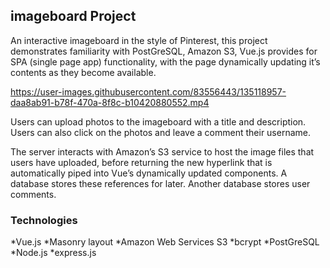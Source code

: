 ## imageboard Project

An interactive imageboard in the style of Pinterest, this project demonstrates familiarity with PostGreSQL, Amazon S3, Vue.js provides for SPA (single page app) functionality, with the page dynamically updating it’s contents as they become available.

https://user-images.githubusercontent.com/83556443/135118957-daa8ab91-b78f-470a-8f8c-b10420880552.mp4

Users can upload photos to the imageboard with a title and description. Users can also click on the photos and leave a comment their username.

The server interacts with Amazon’s S3 service to host the image files that users have uploaded, before returning the new hyperlink that is automatically piped into Vue’s dynamically updated components. A database stores these references for later. Another database stores user comments.

### Technologies

*Vue.js
*Masonry layout
*Amazon Web Services S3
*bcrypt
*PostGreSQL
*Node.js
*express.js

